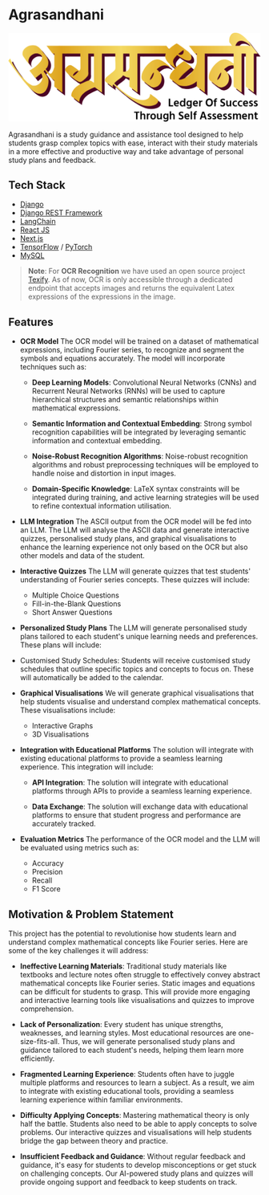 # Agrasandhani

![Logo](https://github.com/B4S1C-Coder/Agrasandhani/blob/main/agrasandhani_logo.png)

Agrasandhani is a study guidance and assistance tool designed to help students grasp complex topics with ease, interact with their study materials in a more effective and productive way and take advantage of personal study plans and feedback.

## Tech Stack
- [Django](https://www.djangoproject.com/)
- [Django REST Framework](https://www.django-rest-framework.org/)
- [LangChain](https://www.langchain.com/)
- [React JS](https://react.dev/)
- [Next.js](https://nextjs.org/)
- [TensorFlow](https://www.tensorflow.org/) / [PyTorch](https://pytorch.org/)
- [MySQL](https://www.mysql.com/)

>**Note**: For **OCR Recognition** we have used an open source project [Texify](https://github.com/VikParuchuri/texify/). As of now, OCR is only accessible through a dedicated endpoint that accepts images and returns the equivalent Latex expressions of the expressions in the image.

## Features
- **OCR Model**
The OCR model will be trained on a dataset of mathematical expressions, including Fourier series, to recognize and segment the symbols and equations accurately. The model will incorporate techniques such as:

  - **Deep Learning Models**: Convolutional Neural Networks (CNNs) and Recurrent Neural Networks (RNNs) will be used to capture hierarchical structures and semantic relationships within mathematical expressions.


  - **Semantic Information and Contextual Embedding**: Strong symbol recognition capabilities will be integrated by leveraging semantic information and contextual embedding.


  - **Noise-Robust Recognition Algorithms**: Noise-robust recognition algorithms and robust preprocessing techniques will be employed to handle noise and distortion in input images.


  - **Domain-Specific Knowledge**: LaTeX syntax constraints will be integrated during training, and active learning strategies will be used to refine contextual information utilisation.

- **LLM Integration**
The ASCII output from the OCR model will be fed into an LLM. The LLM will analyse the ASCII data and generate interactive quizzes, personalised study plans, and graphical visualisations to enhance the learning experience not only based on the OCR but also other models and data of the student.

- **Interactive Quizzes**
The LLM will generate quizzes that test students' understanding of Fourier series concepts. These quizzes will include:

  - Multiple Choice Questions
  - Fill-in-the-Blank Questions
  - Short Answer Questions

- **Personalized Study Plans**
The LLM will generate personalised study plans tailored to each student's unique learning needs and preferences. These plans will include:

 - Customised Study Schedules: Students will receive customised study schedules that outline specific topics and concepts to focus on. These will automatically be added to the calendar.

- **Graphical Visualisations**
We will generate graphical visualisations that help students visualise and understand complex mathematical concepts. These visualisations include:

  - Interactive Graphs
  - 3D Visualisations

- **Integration with Educational Platforms**
The solution will integrate with existing educational platforms to provide a seamless learning experience. This integration will include:

  - **API Integration**: The solution will integrate with educational platforms through APIs to provide a seamless learning experience.

  - **Data Exchange**: The solution will exchange data with educational platforms to ensure that student progress and performance are accurately tracked.

- **Evaluation Metrics**
The performance of the OCR model and the LLM will be evaluated using metrics such as:

  - Accuracy
  - Precision
  - Recall
  - F1 Score

## Motivation & Problem Statement
This project has the potential to revolutionise how students learn and understand complex mathematical concepts like Fourier series. Here are some of the key challenges it will address:

- **Ineffective Learning Materials**: Traditional study materials like textbooks and lecture notes often struggle to effectively convey abstract mathematical concepts like Fourier series. Static images and equations can be difficult for students to grasp. This will provide more engaging and interactive learning tools like visualisations and quizzes to improve comprehension.

- **Lack of Personalization**: Every student has unique strengths, weaknesses, and learning styles. Most educational resources are one-size-fits-all. Thus, we will generate personalised study plans and guidance tailored to each student's needs, helping them learn more efficiently.

- **Fragmented Learning Experience**: Students often have to juggle multiple platforms and resources to learn a subject. As a result, we aim to integrate with existing educational tools, providing a seamless learning experience within familiar environments.

- **Difficulty Applying Concepts**: Mastering mathematical theory is only half the battle. Students also need to be able to apply concepts to solve problems. Our interactive quizzes and visualisations will help students bridge the gap between theory and practice.

- **Insufficient Feedback and Guidance**: Without regular feedback and guidance, it's easy for students to develop misconceptions or get stuck on challenging concepts. Our AI-powered study plans and quizzes will provide ongoing support and feedback to keep students on track.